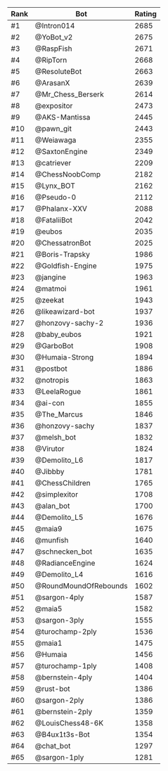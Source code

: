 Rank|Bot|Rating
---|---|---
#1|@Intron014|2685
#2|@YoBot_v2|2675
#3|@RaspFish|2671
#4|@RipTorn|2668
#5|@ResoluteBot|2663
#6|@ArasanX|2639
#7|@Mr_Chess_Berserk|2614
#8|@expositor|2473
#9|@AKS-Mantissa|2445
#10|@pawn_git|2443
#11|@Weiawaga|2355
#12|@SaxtonEngine|2349
#13|@catriever|2209
#14|@ChessNoobComp|2182
#15|@Lynx_BOT|2162
#16|@Pseudo-0|2112
#17|@Phalanx-XXV|2088
#18|@FataliiBot|2042
#19|@eubos|2035
#20|@ChessatronBot|2025
#21|@Boris-Trapsky|1986
#22|@Goldfish-Engine|1975
#23|@jangine|1963
#24|@matmoi|1961
#25|@zeekat|1943
#26|@likeawizard-bot|1937
#27|@honzovy-sachy-2|1936
#28|@baby_eubos|1921
#29|@GarboBot|1908
#30|@Humaia-Strong|1894
#31|@postbot|1886
#32|@notropis|1863
#33|@LeelaRogue|1861
#34|@ai-con|1855
#35|@The_Marcus|1846
#36|@honzovy-sachy|1837
#37|@melsh_bot|1832
#38|@Virutor|1824
#39|@Demolito_L6|1817
#40|@Jibbby|1781
#41|@ChessChildren|1765
#42|@simplexitor|1708
#43|@alan_bot|1700
#44|@Demolito_L5|1676
#45|@maia9|1675
#46|@munfish|1640
#47|@schnecken_bot|1635
#48|@RadianceEngine|1624
#49|@Demolito_L4|1616
#50|@RoundMoundOfRebounds|1602
#51|@sargon-4ply|1587
#52|@maia5|1582
#53|@sargon-3ply|1555
#54|@turochamp-2ply|1536
#55|@maia1|1475
#56|@Humaia|1456
#57|@turochamp-1ply|1408
#58|@bernstein-4ply|1404
#59|@rust-bot|1386
#60|@sargon-2ply|1386
#61|@bernstein-2ply|1359
#62|@LouisChess48-6K|1358
#63|@B4ux1t3s-Bot|1354
#64|@chat_bot|1297
#65|@sargon-1ply|1281
